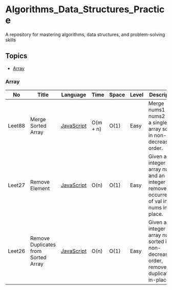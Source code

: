# Algorithms_Data_Structures_Practice
A repository for mastering algorithms, data structures, and problem-solving skills

## Topics

- [Array](#array)

### Array

|    No    | Title                               | Language                                                             | Time                    | Space        | Level  | Description                                                            | Notes         |
| :------: | ----------------------------------- | -------------------------------------------------------------------- | ----------------------- | ------------ | ------ | ---------------------------------------------------------------------- | ------------- |
|  Leet88   | Merge Sorted Array                             | [JavaScript](Array/Leet88_MergedSortedArray.js) |  O(m + n)  |  O(1)  | Easy   | Merge nums1 and nums2 into a single array sorted in non-decreasing order.                 |       |
|  Leet27   | Remove Element                             | [JavaScript](Array/Leet27_RemoveElement.js) | O(n)  |  O(1)  | Easy   | Given an integer array nums and an integer val, remove all occurrences of val in nums in-place.                 |       |
|  Leet26   | Remove Duplicates from Sorted Array                             | [JavaScript](Array/Leet26_RemoveDuplicatesSortedArray.js) | O(n)  |  O(1)  | Easy   | Given an integer array nums sorted in non-decreasing order, remove the duplicates in-place.                 |       |